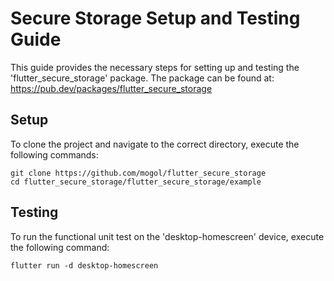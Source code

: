 # Secure Storage Setup and Testing Guide

This guide provides the necessary steps for setting up and testing the 'flutter_secure_storage' package. The package can
be found at: https://pub.dev/packages/flutter_secure_storage

## Setup

To clone the project and navigate to the correct directory, execute the following commands:

    git clone https://github.com/mogol/flutter_secure_storage
    cd flutter_secure_storage/flutter_secure_storage/example

## Testing

To run the functional unit test on the 'desktop-homescreen' device, execute the following command:

    flutter run -d desktop-homescreen

